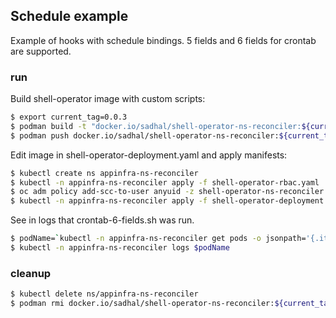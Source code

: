 ## Schedule example

Example of hooks with schedule bindings. 5 fields and 6 fields for crontab are supported.

### run

Build shell-operator image with custom scripts:

```bash
$ export current_tag=0.0.3
$ podman build -t "docker.io/sadhal/shell-operator-ns-reconciler:${current_tag}" .
$ podman push docker.io/sadhal/shell-operator-ns-reconciler:${current_tag}
```

Edit image in shell-operator-deployment.yaml and apply manifests:

```bash
$ kubectl create ns appinfra-ns-reconciler
$ kubectl -n appinfra-ns-reconciler apply -f shell-operator-rbac.yaml
$ oc adm policy add-scc-to-user anyuid -z shell-operator-ns-reconciler -n appinfra-ns-reconciler
$ kubectl -n appinfra-ns-reconciler apply -f shell-operator-deployment.yaml
```

See in logs that crontab-6-fields.sh was run.
```bash
$ podName=`kubectl -n appinfra-ns-reconciler get pods -o jsonpath='{.items[*].metadata.name}'`
$ kubectl -n appinfra-ns-reconciler logs $podName
```


### cleanup

```bash
$ kubectl delete ns/appinfra-ns-reconciler
$ podman rmi docker.io/sadhal/shell-operator-ns-reconciler:${current_tag}
```
